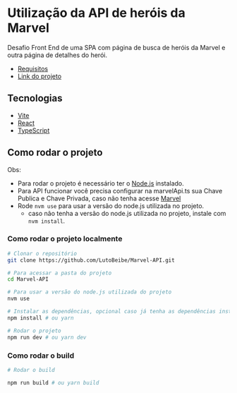 # Utilização da API de heróis da Marvel

Desafio Front End de uma SPA com página de busca de heróis da Marvel e outra página de detalhes do herói.

- [Requisitos](./docs/reqs.md)
- [Link do projeto](https://marvel-api-nine.vercel.app/)

## Tecnologias

- [Vite](https://vitejs.dev/)
- [React](https://react.dev/)
- [TypeScript](https://www.typescriptlang.org/)

## Como rodar o projeto

Obs:

- Para rodar o projeto é necessário ter o [Node.js](https://nodejs.org/) instalado.
- Para API funcionar você precisa configurar na marvelApi.ts sua Chave Publica e Chave Privada, caso não tenha acesse [Marvel](https://developer.marvel.com/docs)
- Rode `nvm use` para usar a versão do node.js utilizada no projeto.
  - caso não tenha a versão do node.js utilizada no projeto, instale com `nvm install`.

### Como rodar o projeto localmente

```bash
# Clonar o repositório
git clone https://github.com/LutoBeibe/Marvel-API.git

# Para acessar a pasta do projeto
cd Marvel-API

# Para usar a versão do node.js utilizada do projeto
nvm use

# Instalar as dependências, opcional caso já tenha as dependências instaladas
npm install # ou yarn

# Rodar o projeto
npm run dev # ou yarn dev
```

### Como rodar o build

```bash
# Rodar o build

npm run build # ou yarn build
```
